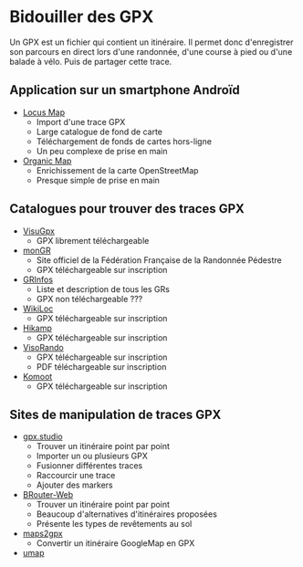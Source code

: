 # Bidouiller des GPX

Un GPX est un fichier qui contient un itinéraire. Il permet donc d'enregistrer son parcours en direct lors d'une randonnée, d'une course à pied ou d'une balade à vélo. Puis de partager cette trace.

## Application sur un smartphone Androïd
- [Locus Map](https://play.google.com/store/apps/details?id=menion.android.locus)
  - Import d'une trace GPX
  - Large catalogue de fond de carte
  - Téléchargement de fonds de cartes hors-ligne
  - Un peu complexe de prise en main
- [Organic Map](https://play.google.com/store/apps/details?id=app.organicmaps)
  - Enrichissement de la carte OpenStreetMap
  - Presque simple de prise en main


## Catalogues pour trouver des traces GPX

- [VisuGpx](https://www.visugpx.com/)
  - GPX librement téléchargeable
- [monGR](https://www.mongr.fr/)
  - Site officiel de la Fédération Française de la Randonnée Pédestre
  - GPX téléchargeable sur inscription
- [GRInfos](https://www.gr-infos.com/)
  - Liste et description de tous les GRs
  - GPX non téléchargeable ???
- [WikiLoc](https://fr.wikiloc.com)
  - GPX téléchargeable sur inscription
- [Hikamp](https://www.hikamp.com)
  - GPX téléchargeable sur inscription
- [VisoRando](https://www.visorando.com/)
  - GPX téléchargeable sur inscription
  - PDF téléchargeable sur inscription
- [Komoot](https://www.komoot.com/)
  - GPX téléchargeable sur inscription


## Sites de manipulation de traces GPX

- [gpx.studio](https://gpx.studio/)
  - Trouver un itinéraire point par point 
  - Importer un ou plusieurs GPX
  - Fusionner différentes traces
  - Raccourcir une trace
  - Ajouter des markers
- [BRouter-Web](https://brouter.de/brouter-web/)
  - Trouver un itinéraire point par point
  - Beaucoup d'alternatives d'itinéraires proposées
  - Présente les types de revêtements au sol
- [maps2gpx](https://mapstogpx.com/)
  - Convertir un itinéraire GoogleMap en GPX
- [umap](https://umap.openstreetmap.fr/fr/)
